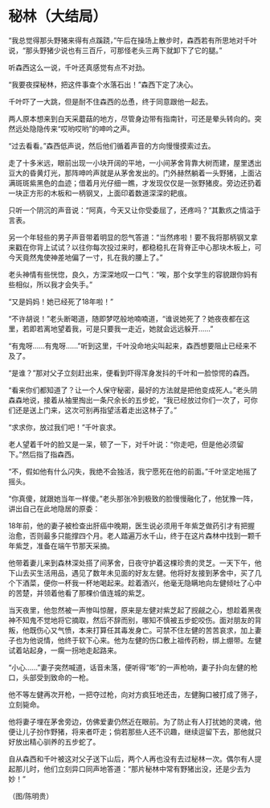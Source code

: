 # 秘林（大结局）

“我总觉得那头野猪来得有点蹊跷，”午后在操场上散步时，森西若有所思地对千叶说，“那头野猪少说也有三百斤，可那怪老头三两下就卸下了它的腿。”

听森西这么一说，千叶还真感觉有点不对劲。

“我要夜探秘林，把这件事查个水落石出！”森西下定了决心。

千叶吓了一大跳，但是耐不住森西的怂恿，终于同意跟他一起去。

两人原本想来到白天采蘑菇的地方，尽管身边带有指南针，可还是晕头转向的。突然远处隐隐传来“哎哟哎哟”的呻吟之声。

“过去看看。”森西低声说，然后他们循着声音的方向慢慢摸索过去。

走了十多米远，眼前出现一小块开阔的平地，一小间茅舍背靠大树而建，屋里透出豆大的昏黄灯光，那阵呻吟声就是从茅舍发出的。门外赫然躺着一头野猪，上面沾满斑斑紫黑色的血迹；借着月光仔细一瞧，才发现仅仅是一张野猪皮。旁边还扔着一块正方形的木板和一柄钢叉，上面印着数道深深的耙痕。

只听一个阴沉的声音说：“阿真，今天又让你受委屈了，还疼吗？”其歉疚之情溢于言表。

另一个年轻些的男子声音带着明显的怨气答道：“当然疼啦！要不我将那柄钢叉拿来戳在你背上试试？以往你每次投过来时，都稳稳扎在背脊正中心那块木板上，可今天竟然鬼使神差地偏了一寸，扎在我的腰上了。”

老头神情有些恍惚，良久，方深深地叹一口气：“唉，那个女学生的容貌跟你妈有些相似，所以我才会失手。”

“又是妈妈！她已经死了18年啦！”

“不许胡说！”老头断喝道，随即梦呓般地喃喃道，“谁说她死了？她夜夜都在这里，若即若离地望着我，可是只要我一走近，她就会远远躲开……”

“有鬼呀……有鬼呀……”听到这里，千叶没命地尖叫起来，森西想要阻止已经来不及了。

“是谁？”那对父子立刻赶出来，便看到吓得浑身发抖的千叶和一脸惊愕的森西。

“看来你们都知道了？让一个人保守秘密，最好的方法就是把他变成死人。”老头阴森森地说，接着从袖里掏出一条尺余长的五步蛇，“我已经放过你们一次了，可你们还是送上门来，这次可别再指望活着走出这林子了。”

“求求你，放过我们吧！”千叶哀求。

老人望着千叶的脸又是一呆，顿了一下，对千叶说：“你走吧，但是他必须留下。”然后指了指森西。

“不，假如他有什么闪失，我绝不会独活，我宁愿死在他的前面。”千叶坚定地摇了摇头。

“你真傻，就跟她当年一样傻。”老头那张冷到极致的脸慢慢融化了，他犹豫一阵，讲出自己在此地隐居的原委：

18年前，他的妻子被检查出肝癌中晚期，医生说必须用千年紫芝做药引才有把握治愈，否则最多只能撑四个月。老人踏遍万水千山，终于在这片森林中找到一颗千年紫芝，准备在端午节那天采摘。

他带着妻儿来到森林深处搭了间茅舍，日夜守护着这棵珍贵的灵芝。一天下午，他下山去买生活用品，遇见了数年未见面的好友左健。他将好友接到茅舍中，买了几个下酒菜，便你一杯我一杯地喝起来。趁着酒兴，他毫无隐瞒地向左健倾吐了心中的苦楚，并领着他看了那棵价值连城的紫芝。

当天夜里，他忽然被一声惨叫惊醒，原来是左健对紫芝起了觊觎之心，想趁着黑夜神不知鬼不觉地将它摘取，然后不辞而别，哪知不慎被五步蛇咬伤。面对朋友的背叛，他既伤心又气愤，本来打算任其毒发身亡。可禁不住左健的苦苦哀求，加上妻子也为他说情，他终于软下心来。他为左健的伤口敷上祖传药粉，绑上绷带。左健试着站起身，一瘸一拐地走起路来。

“小心……”妻子突然喊道，话音未落，便听得“嘭”的一声枪响，妻子扑向左健的枪口，头部受到致命的一枪。

他不等左健再次开枪，一把夺过枪，向对方疯狂地还击，左健胸口被打成了筛子，立刻毙命。

他将妻子埋在茅舍旁边，仿佛爱妻仍然近在眼前。为了防止有人打扰她的灵魂，他便让儿子扮作野猪，将来者吓走；倘若那些人还不识趣，继续逗留下去，那他就只好放出精心驯养的五步蛇了。

自从森西和千叶被这对父子送下山后，两个人再也没有去过秘林一次。偶尔有人提起那儿时，他们立刻异口同声地答道：“那片秘林中常有野猪出没，还是少去为妙！”

（图/陈明贵）